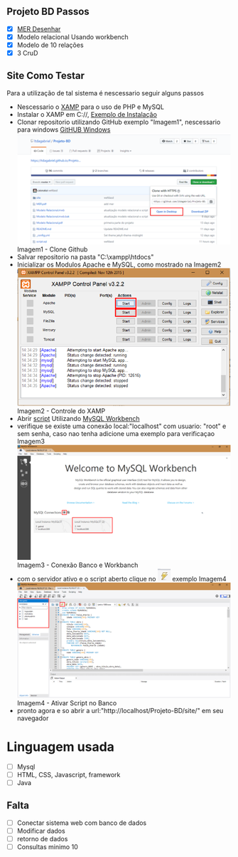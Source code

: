 ## Projeto BD Passos

- [x] [MER Desenhar](MER.pdf)
- [x] Modelo relacional Usando workbench
- [x] Modelo de 10 relações
- [x] 3 CruD 

## Site Como Testar
Para a utilização de tal sistema é nescessario seguir alguns passos
- Nescessario o [XAMP](https://www.apachefriends.org/pt_br/index.html) para o uso de PHP e MySQL
- Instalar o XAMP em C://, [Exemplo de Instalação](http://www.ambientelivre.com.br/tutoriais-joomla/instalacao-do-xampp-com-o-joomla.html)
- Clonar repositorio utilizando GitHub exemplo "Imagem1", nescessario para windows [GitHUB Windows](https://desktop.github.com/)
![Imagem1](Imagem1.png) Imagem1 - Clone Github
- Salvar repositorio na pasta "C:\xampp\htdocs\"
- Inicializar os Modulos Apache e MySQL, como mostrado na Imagem2
![Imagem2](Imagem2.png) Imagem2 - Controle do XAMP
- Abrir [script](script.sql) Utilizando [MySQL Workbench](https://dev.mysql.com/downloads/workbench/)
- verifique se existe uma conexão local:"localhost" com usuario: "root" e sem senha, caso nao tenha adicione uma exemplo para verificaçao Imagem3
![Imagem3](Imagem3.png) Imagem3 - Conexão Banco e Workbanch
- com o servidor ativo e o script aberto clique no ![raio](raio.png) exemplo Imagem4  
![Imagem4](Imagem4.png) Imagem4 - Ativar Script no Banco
- pronto agora e so abrir a url:"http://localhost/Projeto-BD/site/" em seu navegador

# Linguagem usada

- [ ] Mysql
- [ ] HTML, CSS, Javascript, framework
- [ ] Java

## Falta

- [ ] Conectar sistema web com banco de dados
- [ ] Modificar dados 
- [ ] retorno de dados
- [ ] Consultas minimo 10
